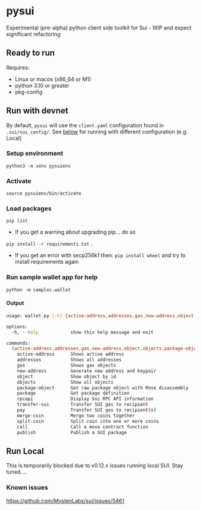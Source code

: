# pysui

Experimental (pre-alpha) python client side toolkit for Sui - WIP and expect significant refactoring

## Ready to run
Requires:
 * Linux or macos (x86_64 or M1)
 * python 3.10 or greater
 * pkg-config

## Run with devnet
By default, `pysui` will use the `client.yaml` configuration found in `.sui/sui_config/`. See [below](#run-local) for running
with different configuration (e.g. Local)

### Setup environment
`python3 -m venv pysuienv`

### Activate
`source pysuienv/bin/activate`

### Load packages
`pip list`

  * If you get a warning about upgrading pip... do so

`pip install -r requirements.txt` .

  * If you get an error with secp256k1 then:
    `pip install wheel` and try to install requirements again

### Run sample wallet app for help
`python -m samples.wallet`

#### Output
```bash
usage: wallet.py [-h] {active-address,addresses,gas,new-address,object,objects,package-object,package,rpcapi,transfer-sui,pay,merge-coin,split-coin,call,publish} ...

options:
  -h, --help            show this help message and exit

commands:
  {active-address,addresses,gas,new-address,object,objects,package-object,package,rpcapi,transfer-sui,pay,merge-coin,split-coin,call,publish}
    active-address      Shows active address
    addresses           Shows all addresses
    gas                 Shows gas objects
    new-address         Generate new address and keypair
    object              Show object by id
    objects             Show all objects
    package-object      Get raw package object with Move disassembly
    package             Get package definition
    rpcapi              Display Sui RPC API information
    transfer-sui        Transfer SUI gas to recipient
    pay                 Transfer SUI gas to recipient(s)
    merge-coin          Merge two coins together
    split-coin          Split coin into one or more coins
    call                Call a move contract function
    publish             Publish a SUI package
```

## Run Local
This is temporarily blocked due to v0.12.x issues running local SUI. Stay tuned....
### Known issues
https://github.com/MystenLabs/sui/issues/5461